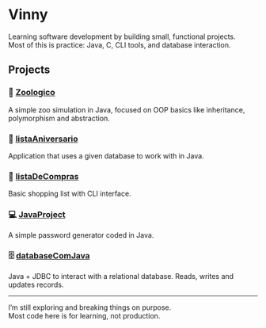 # Vinny

Learning software development by building small, functional projects.  
Most of this is practice: Java, C, CLI tools, and database interaction.

## Projects

### 🐾 [Zoologico](https://github.com/RealVinny/Zoologico)  
A simple zoo simulation in Java, focused on OOP basics like inheritance, polymorphism and abstraction.

### 🎉 [listaAniversario](https://github.com/RealVinny/listaAniversario)  
Application that uses a given database to work with in Java.

### 🛒 [listaDeCompras](https://github.com/RealVinny/listaDeCompras)  
Basic shopping list with CLI interface.

### 💻 [JavaProject](https://github.com/RealVinny/PasswordGenerator)  
A simple password generator coded in Java.

### 🗄️ [databaseComJava](https://github.com/RealVinny/databaseComJava)  
Java + JDBC to interact with a relational database. Reads, writes and updates records.

---

I’m still exploring and breaking things on purpose.  
Most code here is for learning, not production.

